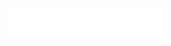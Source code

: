 <a href="https://github.com/herzog-network">
  <img align="center" width="49%" src="./header.svg" />
</a>
<br/>
